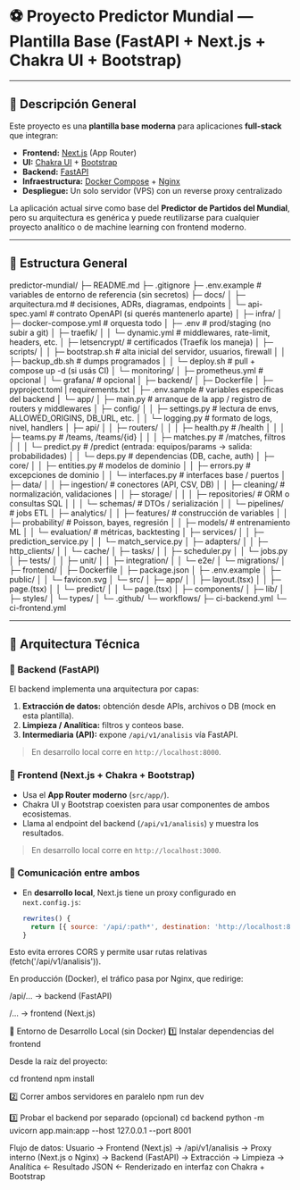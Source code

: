 # ⚽ Proyecto Predictor Mundial — Plantilla Base (FastAPI + Next.js + Chakra UI + Bootstrap)

---

## 🧱 Descripción General

Este proyecto es una **plantilla base moderna** para aplicaciones **full-stack** que integran:

- **Frontend:** [Next.js](https://nextjs.org/) (App Router)
- **UI:** [Chakra UI](https://chakra-ui.com/) + [Bootstrap](https://getbootstrap.com/)
- **Backend:** [FastAPI](https://fastapi.tiangolo.com/)
- **Infraestructura:** [Docker Compose](https://docs.docker.com/compose/) + [Nginx](https://nginx.org/en/)
- **Despliegue:** Un solo servidor (VPS) con un reverse proxy centralizado

La aplicación actual sirve como base del **Predictor de Partidos del Mundial**, pero su arquitectura es genérica y puede reutilizarse para cualquier proyecto analítico o de machine learning con frontend moderno.

---

## 🚀 Estructura General

predictor-mundial/
├─ README.md
├─ .gitignore
├─ .env.example # variables de entorno de referencia (sin secretos)
├─ docs/
│ ├─ arquitectura.md # decisiones, ADRs, diagramas, endpoints
│ └─ api-spec.yaml # contrato OpenAPI (si querés mantenerlo aparte)
│
├─ infra/
│ ├─ docker-compose.yml # orquesta todo
│ ├─ .env # prod/staging (no subir a git)
│ ├─ traefik/
│ │ └─ dynamic.yml # middlewares, rate-limit, headers, etc.
│ ├─ letsencrypt/ # certificados (Traefik los maneja)
│ ├─ scripts/
│ │ ├─ bootstrap.sh # alta inicial del servidor, usuarios, firewall
│ │ ├─ backup_db.sh # dumps programados
│ │ └─ deploy.sh # pull + compose up -d (si usás CI)
│ └─ monitoring/
│ ├─ prometheus.yml # opcional
│ └─ grafana/ # opcional
│
├─ backend/
│ ├─ Dockerfile
│ ├─ pyproject.toml | requirements.txt
│ ├─ .env.sample # variables específicas del backend
│ └─ app/
│ ├─ main.py # arranque de la app / registro de routers y middlewares
│ ├─ config/
│ │ ├─ settings.py # lectura de envs, ALLOWED_ORIGINS, DB_URL, etc.
│ │ └─ logging.py # formato de logs, nivel, handlers
│ ├─ api/
│ │ ├─ routers/
│ │ │ ├─ health.py # /health
│ │ │ ├─ teams.py # /teams, /teams/{id}
│ │ │ ├─ matches.py # /matches, filtros
│ │ │ └─ predict.py # /predict (entrada: equipos/params → salida: probabilidades)
│ │ └─ deps.py # dependencias (DB, cache, auth)
│ ├─ core/
│ │ ├─ entities.py # modelos de dominio
│ │ ├─ errors.py # excepciones de dominio
│ │ └─ interfaces.py # interfaces base / puertos
│ ├─ data/
│ │ ├─ ingestion/ # conectores (API, CSV, DB)
│ │ ├─ cleaning/ # normalización, validaciones
│ │ ├─ storage/
│ │ │ ├─ repositories/ # ORM o consultas SQL
│ │ │ └─ schemas/ # DTOs / serialización
│ │ └─ pipelines/ # jobs ETL
│ ├─ analytics/
│ │ ├─ features/ # construcción de variables
│ │ ├─ probability/ # Poisson, bayes, regresión
│ │ ├─ models/ # entrenamiento ML
│ │ └─ evaluation/ # métricas, backtesting
│ ├─ services/
│ │ ├─ prediction_service.py
│ │ └─ match_service.py
│ ├─ adapters/
│ │ ├─ http_clients/
│ │ └─ cache/
│ ├─ tasks/
│ │ ├─ scheduler.py
│ │ └─ jobs.py
│ ├─ tests/
│ │ ├─ unit/
│ │ ├─ integration/
│ │ └─ e2e/
│ └─ migrations/
│
├─ frontend/
│ ├─ Dockerfile
│ ├─ package.json
│ ├─ .env.example
│ ├─ public/
│ │ └─ favicon.svg
│ └─ src/
│ ├─ app/
│ │ ├─ layout.(tsx)
│ │ ├─ page.(tsx)
│ │ └─ predict/
│ │ └─ page.(tsx)
│ ├─ components/
│ ├─ lib/
│ ├─ styles/
│ └─ types/
│
└─ .github/
└─ workflows/
├─ ci-backend.yml
└─ ci-frontend.yml

---

## 🧩 Arquitectura Técnica

### 🔹 Backend (FastAPI)
El backend implementa una arquitectura por capas:
1. **Extracción de datos:** obtención desde APIs, archivos o DB (mock en esta plantilla).
2. **Limpieza / Analítica:** filtros y conteos base.
3. **Intermediaria (API):** expone `/api/v1/analisis` vía FastAPI.

> En desarrollo local corre en `http://localhost:8000`.

### 🔹 Frontend (Next.js + Chakra + Bootstrap)
- Usa el **App Router moderno** (`src/app/`).
- Chakra UI y Bootstrap coexisten para usar componentes de ambos ecosistemas.
- Llama al endpoint del backend (`/api/v1/analisis`) y muestra los resultados.

> En desarrollo local corre en `http://localhost:3000`.

### 🔹 Comunicación entre ambos
- En **desarrollo local**, Next.js tiene un proxy configurado en `next.config.js`:
  ```js
  rewrites() {
    return [{ source: '/api/:path*', destination: 'http://localhost:8000/api/:path*' }];
  }
Esto evita errores CORS y permite usar rutas relativas (fetch('/api/v1/analisis')).

En producción (Docker), el tráfico pasa por Nginx, que redirige:

/api/... → backend (FastAPI)

/... → frontend (Next.js)

🧰 Entorno de Desarrollo Local (sin Docker)
1️⃣ Instalar dependencias del frontend

Desde la raíz del proyecto:

cd frontend
npm install

2️⃣ Correr ambos servidores en paralelo
npm run dev

3️⃣ Probar el backend por separado (opcional)
cd backend
python -m uvicorn app.main:app --host 127.0.0.1 --port 8001

Flujo de datos:
Usuario → Frontend (Next.js)
        → /api/v1/analisis
        → Proxy interno (Next.js o Nginx)
        → Backend (FastAPI)
        → Extracción → Limpieza → Analítica
        ← Resultado JSON
        ← Renderizado en interfaz con Chakra + Bootstrap
